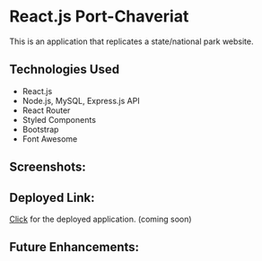 # React.js Port-Chaveriat

This is an application that replicates a state/national park website.

## Technologies Used

- React.js
- Node.js, MySQL, Express.js API
- React Router
- Styled Components
- Bootstrap
- Font Awesome

## Screenshots:

## Deployed Link:

[Click]() for the deployed application. (coming soon)

## Future Enhancements:
